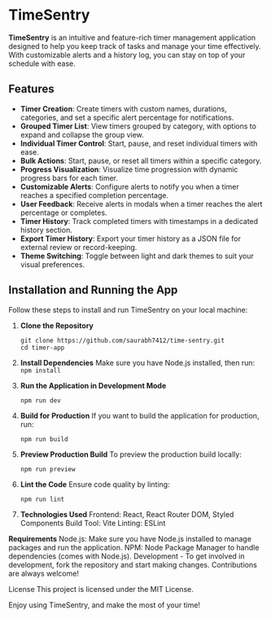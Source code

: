 
# TimeSentry

**TimeSentry** is an intuitive and feature-rich timer management application designed to help you keep track of tasks and manage your time effectively. With customizable alerts and a history log, you can stay on top of your schedule with ease.

## Features

- **Timer Creation**: Create timers with custom names, durations, categories, and set a specific alert percentage for notifications.
- **Grouped Timer List**: View timers grouped by category, with options to expand and collapse the group view.
- **Individual Timer Control**: Start, pause, and reset individual timers with ease.
- **Bulk Actions**: Start, pause, or reset all timers within a specific category.
- **Progress Visualization**: Visualize time progression with dynamic progress bars for each timer.
- **Customizable Alerts**: Configure alerts to notify you when a timer reaches a specified completion percentage.
- **User Feedback**: Receive alerts in modals when a timer reaches the alert percentage or completes.
- **Timer History**: Track completed timers with timestamps in a dedicated history section.
- **Export Timer History**: Export your timer history as a JSON file for external review or record-keeping.
- **Theme Switching**: Toggle between light and dark themes to suit your visual preferences.

## Installation and Running the App

Follow these steps to install and run TimeSentry on your local machine:

1. **Clone the Repository**
   ```
   git clone https://github.com/saurabh7412/time-sentry.git
   cd timer-app
   ```

2. **Install Dependencies**
Make sure you have Node.js installed, then run:
   ```npm install```

3. **Run the Application in Development Mode**

   ```npm run dev```

4. **Build for Production**
If you want to build the application for production, run:

   ```npm run build```

5. **Preview Production Build**
To preview the production build locally:

   ```npm run preview```

6. **Lint the Code**
Ensure code quality by linting:

   ```npm run lint```

7. **Technologies Used**
Frontend: React, React Router DOM, Styled Components
Build Tool: Vite
Linting: ESLint

**Requirements**
Node.js: Make sure you have Node.js installed to manage packages and run the application.
NPM: Node Package Manager to handle dependencies (comes with Node.js).
Development - To get involved in development, fork the repository and start making changes. Contributions are always welcome!

License
This project is licensed under the MIT License.

Enjoy using TimeSentry, and make the most of your time!

